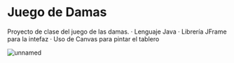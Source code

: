 # Juego de Damas

Proyecto de clase del juego de las damas.
· Lenguaje Java
· Librería JFrame para la intefaz
· Uso de Canvas para pintar el tablero

![unnamed](https://user-images.githubusercontent.com/67047753/211005070-ef76b5fe-85b5-49e3-845d-bf9a7d10304c.png)

